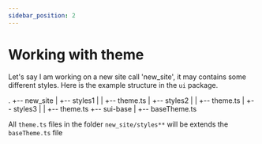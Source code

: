 ```yaml
---
sidebar_position: 2
---
```


# Working with theme

Let's say I am working on a new site call 'new_site', it may contains some different styles. Here is the example structure in the `ui` package.

.
+-- new_site
| +-- styles1
| | +-- theme.ts
| +-- styles2
| | +-- theme.ts
| +-- styles3
| | +-- theme.ts
+-- sui-base
| +-- baseTheme.ts

All `theme.ts` files in the folder `new_site/styles**` will be extends the `baseTheme.ts` file
